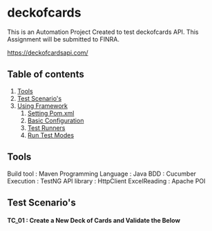 # deckofcards

This is an Automation Project Created to test deckofcards API. This Assignment will be submitted to FINRA.

  https://deckofcardsapi.com/

## Table of contents
1. [Tools](#1)
2. [Test Scenario's](#2)
3. [Using Framework](#3)
    1. [Setting Pom.xml](#3-1)
    2. [Basic Configuration](#3-2)
    3. [Test Runners](#3-3)
    4. [Run Test Modes](#3-4)

## <a name="1"></a>Tools

Build tool :            Maven
Programming Language :  Java
BDD                  :  Cucumber
Execution            :  TestNG
API library          :  HttpClient
ExcelReading         :  Apache POI


## <a name="2"></a>Test Scenario's
#### <a name="3-1"></a>TC_01 : Create a New Deck of Cards and Validate the Below


  


